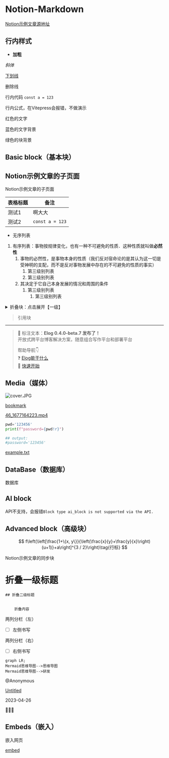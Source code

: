
# Notion-Markdown


[Notion示例文章源地址](https://1874.notion.site/Notion-0658ee89cadf4d0e9b6adfbb1d953c70)


## 行内样式


- **加粗**


_斜体_


<u>下划线</u>


删除线


行内代码 `const a = 123`


行内公式，在Vitepress会报错，不做演示


红色的文字


蓝色的文字背景


绿色的块背景


## Basic block（基本块）


## Notion示例文章的子页面

Notion示例文章的子页面


| 表格标题 | 备注              |
| ---- | --------------- |
| 测试1  | 啊大大             |
| 测试2  | `const a = 123` |

- 无序列表
1. 有序列表：事物按规律变化，也有一种不可避免的性质．这种性质就叫做**必然性**
    1. 事物的必然性，是事物本身的性质（我们反对宿命论的是其认为这一切是受神明的支配，而不是反对事物发展中存在的不可避免的性质的事实）
        1. 第三级别列表
        2. 第三级别列表
    2. 其决定于它自己本身发展的情况和周围的条件
        1. 第三级别列表
            1. 第三级别列表
<details>
<summary>折叠块：点击展开【一级】</summary>
<details>
<summary>点击展开【二级】</summary>
<details>
<summary>点击展开【三级】</summary>

内容文本


</details>


</details>


</details>

> 引用块

---


> 👏 标注文本：**Elog 0.4.0-beta.7 发布了！**  
> 开放式跨平台博客解决方案，随意组合写作平台和部署平台  
>   
> 帮助导航👇  
> ❓ [Elog能干什么](https://elog.1874.cool/notion/introduce)  
> 🚀 [快速开始](https://elog.1874.cool/notion/start)


## Media（媒体）


![cover.JPG](/images/10a91945736a3027f2854218fa71c659.JPG)


[bookmark](https://elog.1874.cool)


[46_1677164223.mp4](https://prod-files-secure.s3.us-west-2.amazonaws.com/67fd23e5-3fb2-4ba8-8968-5260e1dcaee4/5999649b-7796-46a0-abd4-2e17b7b607ab/46_1677164223.mp4?X-Amz-Algorithm=AWS4-HMAC-SHA256&X-Amz-Content-Sha256=UNSIGNED-PAYLOAD&X-Amz-Credential=ASIAZI2LB466ZQJTKQVA%2F20250508%2Fus-west-2%2Fs3%2Faws4_request&X-Amz-Date=20250508T074140Z&X-Amz-Expires=3600&X-Amz-Security-Token=IQoJb3JpZ2luX2VjEMf%2F%2F%2F%2F%2F%2F%2F%2F%2F%2FwEaCXVzLXdlc3QtMiJGMEQCIA%2FiZwgD31J%2BiU8exL9SZk9DMSwvcCfVIp35MTiTvlilAiBGfqFlz9BgDiu0N%2Fl9qfNn2hK%2FvW1zJK1sffcpuQEHECr%2FAwhwEAAaDDYzNzQyMzE4MzgwNSIMmS9zM8bRm8lY00WuKtwDW8NZGjua1sNWbmNlA29UtpnFIr3ImCiglMH%2BeWJxy8ndA6q9M7WpiFRPZteUwFwur8D1mZOmu0XVIezYaBWPO7vFJu5X1QKOdK0DSplfI1xG04b2%2FygmP%2B0lscLx2nRRYYvzEu8EqIBPD2frejB8RUpo1ebPkHCea3%2FwABpkz7%2F%2BRX44ie3BwSNZvUfiaNGfTsHqdRalZBoNwmGW08QvkbmlbeX7%2FU3W5%2F3GC2sWwQTFn48oGoJEVsi6D%2Fc%2BMEqYi9mJ38%2BLrlrQf0KDyJuTPS4yHoRpJp87FmJeXDT%2BaGKSl9bBQxo2YvA1V9WyQUBAVREOfuWPFgz6QsN6UPixHdeVV7HiTcSHZusMeUpVExtjnFzT9O9DCpTA26snzsaanaKhuocNjEypCkC3M7Iw4qP%2Fl0xJ7YeT2FQf%2FX04DB%2F5YKt8P25lvISwjWzIhWxznoOz41qvr6aVHdcMxDCpwy7g131f%2BX4gS365H%2B1fnppy01%2BGz2nN668JTTG5yX1u%2BGk%2FcaxI9QpLiBUP8GXz5QAKxBtz%2BVnnSO2NKIihnpnYBda35JSM6SamL5ju991EJmxQf%2FOl9gW6oBnMhAoxOLrOPb%2BrCZEy34pJrGMB7iFkC9Uri2eqcQsGm0kwr6vxwAY6pgFmIFKM1MSfKZ%2B%2FD6mcWR6xPww7yuk3ON0fwZoue%2FPFodrap5X38xhWXMyzxbYanms9Ya76W7186XpKp0RuT19%2BbdOa0aaSYetKbHA0Ek5hSXqaYbTmI8rmbzLSXxBZFKp%2B1NwXp%2BneOCmRdZR8Bl6obtTQMRXQ5SnNkt1ZT51%2BdVWE7ZWfUOg%2BDxNRF9pO33G1Uz%2Fy%2BrMzrabptVly8KyWqepV%2BX8u&X-Amz-Signature=e5e9d34cef80645a64dabd052ad96a153ba1ee6621dbdcc7349e4f10c78e7f3b&X-Amz-SignedHeaders=host&x-id=GetObject)


```python
pwd='123456'
print(f"password={pwd!r}")

## output:
#password='123456'
```


[example.txt](https://prod-files-secure.s3.us-west-2.amazonaws.com/67fd23e5-3fb2-4ba8-8968-5260e1dcaee4/753c8245-2aea-45de-8a5a-509c105f6236/example.txt?X-Amz-Algorithm=AWS4-HMAC-SHA256&X-Amz-Content-Sha256=UNSIGNED-PAYLOAD&X-Amz-Credential=ASIAZI2LB466ZQJTKQVA%2F20250508%2Fus-west-2%2Fs3%2Faws4_request&X-Amz-Date=20250508T074140Z&X-Amz-Expires=3600&X-Amz-Security-Token=IQoJb3JpZ2luX2VjEMf%2F%2F%2F%2F%2F%2F%2F%2F%2F%2FwEaCXVzLXdlc3QtMiJGMEQCIA%2FiZwgD31J%2BiU8exL9SZk9DMSwvcCfVIp35MTiTvlilAiBGfqFlz9BgDiu0N%2Fl9qfNn2hK%2FvW1zJK1sffcpuQEHECr%2FAwhwEAAaDDYzNzQyMzE4MzgwNSIMmS9zM8bRm8lY00WuKtwDW8NZGjua1sNWbmNlA29UtpnFIr3ImCiglMH%2BeWJxy8ndA6q9M7WpiFRPZteUwFwur8D1mZOmu0XVIezYaBWPO7vFJu5X1QKOdK0DSplfI1xG04b2%2FygmP%2B0lscLx2nRRYYvzEu8EqIBPD2frejB8RUpo1ebPkHCea3%2FwABpkz7%2F%2BRX44ie3BwSNZvUfiaNGfTsHqdRalZBoNwmGW08QvkbmlbeX7%2FU3W5%2F3GC2sWwQTFn48oGoJEVsi6D%2Fc%2BMEqYi9mJ38%2BLrlrQf0KDyJuTPS4yHoRpJp87FmJeXDT%2BaGKSl9bBQxo2YvA1V9WyQUBAVREOfuWPFgz6QsN6UPixHdeVV7HiTcSHZusMeUpVExtjnFzT9O9DCpTA26snzsaanaKhuocNjEypCkC3M7Iw4qP%2Fl0xJ7YeT2FQf%2FX04DB%2F5YKt8P25lvISwjWzIhWxznoOz41qvr6aVHdcMxDCpwy7g131f%2BX4gS365H%2B1fnppy01%2BGz2nN668JTTG5yX1u%2BGk%2FcaxI9QpLiBUP8GXz5QAKxBtz%2BVnnSO2NKIihnpnYBda35JSM6SamL5ju991EJmxQf%2FOl9gW6oBnMhAoxOLrOPb%2BrCZEy34pJrGMB7iFkC9Uri2eqcQsGm0kwr6vxwAY6pgFmIFKM1MSfKZ%2B%2FD6mcWR6xPww7yuk3ON0fwZoue%2FPFodrap5X38xhWXMyzxbYanms9Ya76W7186XpKp0RuT19%2BbdOa0aaSYetKbHA0Ek5hSXqaYbTmI8rmbzLSXxBZFKp%2B1NwXp%2BneOCmRdZR8Bl6obtTQMRXQ5SnNkt1ZT51%2BdVWE7ZWfUOg%2BDxNRF9pO33G1Uz%2Fy%2BrMzrabptVly8KyWqepV%2BX8u&X-Amz-Signature=e4821e581bf3ba7e92cc42e51b870bf6876a121bb3b7c89516e377b8e4580759&X-Amz-SignedHeaders=host&x-id=GetObject)


## DataBase（数据库）


数据库


## AI block


API不支持，会报错`Block type ai_block is not supported via the API.`


## Advanced block（高级块）


$$
f\left(\left[\frac{1+\{x, y\}}{\left(\frac{x}{y}+\frac{y}{x}\right)(u+1)}+a\right]^{3 / 2}\right)\tag{行标}
$$


Notion示例文章的同步块


# 折叠一级标题


    ## 折叠二级标题


        折叠内容


两列分栏（左）

- [ ] 左侧书写

两列分栏（右）

- [ ] 右侧书写

```mermaid
graph LR;
Mermaid思维导图-->思维导图
Mermaid思维导图-->研发
```


@Anonymous 


[Untitled](https://www.notion.so/f478ef37c82a41f1b7a59c195b043831) 


2023-04-26 


🚀🔥🐸


## Embeds（嵌入）


嵌入网页


[embed](https://elog.1874.cool)


